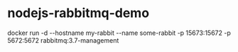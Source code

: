 # nodejs-rabbitmq-demo

docker run -d --hostname my-rabbit --name some-rabbit -p 15673:15672 -p 5672:5672 rabbitmq:3.7-management